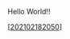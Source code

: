 Hello World!! 

[[202102182050]]

[//begin]: # "Autogenerated link references for markdown compatibility"
[202102182050]: 202102182050 "202102182050"
[//end]: # "Autogenerated link references"